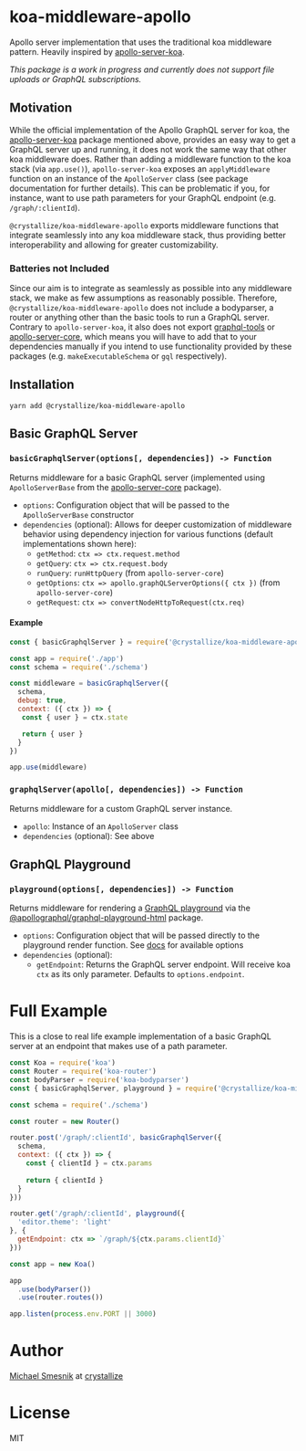 # koa-middleware-apollo

Apollo server implementation that uses the traditional koa middleware pattern. Heavily inspired by [apollo-server-koa](https://github.com/apollographql/apollo-server/tree/master/packages/apollo-server-koa).

_This package is a work in progress and currently does not support file uploads or GraphQL subscriptions._

## Motivation
While the official implementation of the Apollo GraphQL server for koa, the [apollo-server-koa](https://github.com/apollographql/apollo-server/tree/master/packages/apollo-server-koa) package mentioned above, provides an easy way to get a GraphQL server up and running, it does not work the same way that other koa middleware does. Rather than adding a middleware function to the koa stack (via `app.use()`), `apollo-server-koa` exposes an `applyMiddleware` function on an instance of the `ApolloServer` class (see package documentation for further details). This can be problematic if you, for instance, want to use path parameters for your GraphQL endpoint (e.g. `/graph/:clientId`).

`@crystallize/koa-middleware-apollo` exports middleware functions that integrate seamlessly into any koa middleware stack, thus providing better interoperability and allowing for greater customizability.   

### Batteries not Included
Since our aim is to integrate as seamlessly as possible into any middleware stack, we make as few assumptions as reasonably possible. Therefore, `@crystallize/koa-middleware-apollo` does not include a bodyparser, a router or anything other than the basic tools to run a GraphQL server. Contrary to `apollo-server-koa`, it also does not export [graphql-tools](https://github.com/apollographql/graphql-tools) or [apollo-server-core](https://www.npmjs.com/package/apollo-server-core), which means you will have to add that to your dependencies manually if you intend to use functionality provided by these packages (e.g. `makeExecutableSchema` or `gql` respectively).  

## Installation
```
yarn add @crystallize/koa-middleware-apollo
```

## Basic GraphQL Server
### `basicGraphqlServer(options[, dependencies]) -> Function`
Returns middleware for a basic GraphQL server (implemented using `ApolloServerBase` from the [apollo-server-core](https://www.npmjs.com/package/apollo-server-core) package).

* `options`: Configuration object that will be passed to the `ApolloServerBase` constructor
* `dependencies` (optional): Allows for deeper customization of middleware behavior using dependency injection for various functions (default implementations shown here):
  * `getMethod`: `ctx => ctx.request.method`
  * `getQuery`: `ctx => ctx.request.body`
  * `runQuery`: `runHttpQuery` (from `apollo-server-core`)
  * `getOptions`: `ctx => apollo.graphQLServerOptions({ ctx })` (from `apollo-server-core`)
  * `getRequest`: `ctx => convertNodeHttpToRequest(ctx.req)`

#### Example
```js
const { basicGraphqlServer } = require('@crystallize/koa-middleware-apollo')

const app = require('./app')
const schema = require('./schema')

const middleware = basicGraphqlServer({
  schema,
  debug: true,
  context: ({ ctx }) => {
   const { user } = ctx.state

   return { user }
  }
})

app.use(middleware)
```

### `graphqlServer(apollo[, dependencies]) -> Function`
Returns middleware for a custom GraphQL server instance.

* `apollo`: Instance of an `ApolloServer` class
* `dependencies` (optional): See above

## GraphQL Playground
### `playground(options[, dependencies]) -> Function`
Returns middleware for rendering a [GraphQL playground](https://www.apollographql.com/docs/apollo-server/features/graphql-playground.html) via the [@apollographql/graphql-playground-html](https://www.npmjs.com/package/@apollographql/graphql-playground-html) package.

* `options`: Configuration object that will be passed directly to the playground render function. See [docs](https://github.com/prisma/graphql-playground#usage) for available options
* `dependencies` (optional):
  * `getEndpoint`: Returns the GraphQL server endpoint. Will receive koa `ctx` as its only parameter. Defaults to `options.endpoint`.
  
# Full Example
This is a close to real life example implementation of a basic GraphQL server at an endpoint that makes use of a path parameter.

 ```js
 const Koa = require('koa')
 const Router = require('koa-router')
 const bodyParser = require('koa-bodyparser')
 const { basicGraphqlServer, playground } = require('@crystallize/koa-middleware-apollo')
 
 const schema = require('./schema')
 
 const router = new Router()
 
 router.post('/graph/:clientId', basicGraphqlServer({
   schema,
   context: ({ ctx }) => {
     const { clientId } = ctx.params
     
     return { clientId }
   }
 }))
 
 router.get('/graph/:clientId', playground({
   'editor.theme': 'light'
 }, {
   getEndpoint: ctx => `/graph/${ctx.params.clientId}`
 }))
 
 const app = new Koa()
 
 app
   .use(bodyParser())
   .use(router.routes())
 
 app.listen(process.env.PORT || 3000)
 ```

# Author
[Michael Smesnik](https://github.com/daerion) at [crystallize](https://crystallize.com)

# License
MIT
